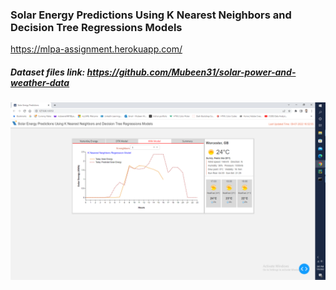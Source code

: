 ### Solar Energy Predictions Using K Nearest Neighbors and Decision Tree Regressions Models ###
https://mlpa-assignment.herokuapp.com/

##### Dataset files link: https://github.com/Mubeen31/solar-power-and-weather-data


![](Untitled.png)